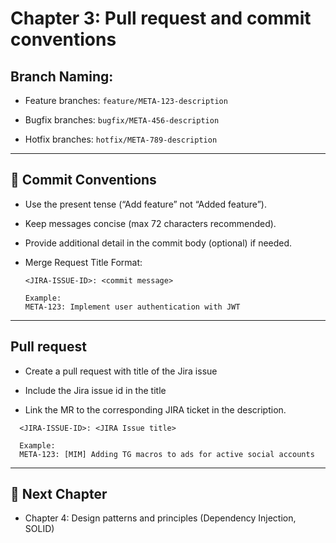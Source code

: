 # Chapter 3: Pull request and commit conventions

## Branch Naming:
- Feature branches: `feature/META-123-description`

- Bugfix branches: `bugfix/META-456-description`

- Hotfix branches: `hotfix/META-789-description`

---

## 📝 Commit Conventions
- Use the present tense (“Add feature” not “Added feature”).

- Keep messages concise (max 72 characters recommended).

- Provide additional detail in the commit body (optional) if needed.

- Merge Request Title Format:
  ```text
  <JIRA-ISSUE-ID>: <commit message>

  Example:
  META-123: Implement user authentication with JWT
  ```

---

## Pull request
- Create a pull request with title of the Jira issue

- Include the Jira issue id in the title

- Link the MR to the corresponding JIRA ticket in the description.

```text
  <JIRA-ISSUE-ID>: <JIRA Issue title>

  Example:
  META-123: [MIM] Adding TG macros to ads for active social accounts
  ```

---

## 📌 Next Chapter

- Chapter 4: Design patterns and principles (Dependency Injection, SOLID)